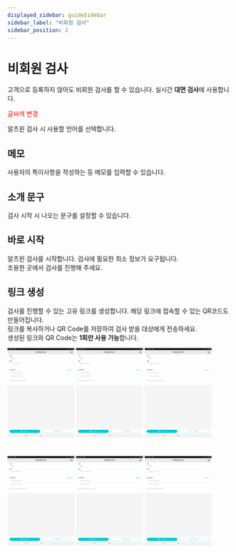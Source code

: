 ```yaml
---
displayed_sidebar: guideSidebar
sidebar_label: "비회원 검사"
sidebar_position: 2
---
```


# 비회원 검사

고객으로 등록하지 않아도 비회원 검사를 할 수 있습니다. 실시간 **대면 검사**에 사용합니다.

<span style="color:red"> 글씨색 변경 </span>  



알츠윈 검사 시 사용할 언어를 선택합니다.

## 메모

사용자의 특이사항을 작성하는 등 메모를 입력할 수 있습니다.

## 소개 문구

검사 시작 시 나오는 문구를 설정할 수 있습니다.

## 바로 시작

알츠윈 검사를 시작합니다. 검사에 필요한 최소 정보가 요구됩니다.  
조용한 곳에서 검사를 진행해 주세요.

## 링크 생성

검사를 진행할 수 있는 고유 링크를 생성합니다. 해당 링크에 접속할 수 있는 QR코드도 만들어집니다.  
링크를 복사하거나 QR Code를 저장하여 검사 받을 대상에게 전송하세요.  
생성된 링크와 QR Code는 **1회만 사용 가능**합니다.

<img
  src="/img/capture1.jpg"
  width="150"
  height="200"
  alt="capture1"
/>
<img
  src="/img/capture1.jpg"
  width="150"
  height="200"
  alt="capture1"
/>
<img
  src="/img/capture1.jpg"
  width="150"
  height="200"
  alt="capture1"
/>

#

<img
  src="/img/capture1.jpg"
  width="150"
  height="200"
  alt="capture1"
/>
<img
  src="/img/capture1.jpg"
  width="150"
  height="200"
  alt="capture1"
/>
<img
  src="/img/capture1.jpg"
  width="150"
  height="200"
  alt="capture1"
/>
